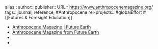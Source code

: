 alias::
author::
publisher::
URL:: https://www.anthropocenemagazine.org/
tags:: journal, reference, #Anthropocene
rel-projects:: #globalEffort #[[Futures & Foresight Education]]

- [Anthropocene Magazine | Future Earth](https://futureearth.org/publications/anthropocene-magazine/)
- [Anthropocene Magazine from Future Earth](https://www.anthropocenemagazine.org/)
-
-

